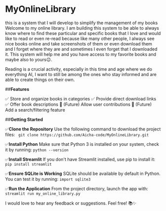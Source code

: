 # MyOnlineLibrary
this is a system that I will develop to simplify the management of my books
Welcome to my online library. I am building this system to be able to always know where to find these particular and specific books that I love and would like to read or even re-read because like many other people, I always see nice books online and take screenshots of them or even download them and I forget where they are and sometimes I even forget that I downloaded it. This system will help me and you have access to my favorite books and maybe also to yours😉.

Reading is a crucial activity, especially in this time and age where we do everything AI, I want to still be among the ones who stay informed and are able to create things on their own.

##**Features**

✅ Store and organize books in categories
✅ Provide direct download links
✅ Offer book descriptions
🚀 (Future) Allow user contributions
🚀 (Future) Add a search/filtering feature


##**Getting Started**

✅**Clone the Repository**
   Use the following command to download the project files:
  ` git clone https://github.com/Aicha-code/MyOnlineLibrary.git`

✅**Install Python**
   Make sure that Python 3 is installed on your system, check it by running:
   `python --version`
   
✅**Install Streamlit**
   If you don't have Streamlit installed, use pip to install it:
   `pip install streamlit`

✅**Ensure SQLite is Working**
   SQLite should be available by default in Python. You can test it by running:
   `import sqlite3`

✅**Run the Application**
   From the project directory, launch the app with:
   `streamlit run my_online_library.py`


I would love to hear any feedback or suggestions. Feel free! 📚✨
